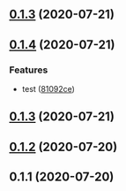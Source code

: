 ## [0.1.3](https://github.com/nanaouyang/coms/compare/0.1.4...0.1.3) (2020-07-21)

## [0.1.4](https://github.com/nanaouyang/coms/compare/v0.1.3...0.1.4) (2020-07-21)

### Features

- test ([81092ce](https://github.com/nanaouyang/coms/commit/81092ce92e4c1bee2ec5a3357555f4ba7fabca76))

## [0.1.3](https://github.com/nanaouyang/coms/compare/v0.1.2...v0.1.3) (2020-07-21)

## [0.1.2](https://github.com/nanaouyang/coms/compare/v0.1.1...v0.1.2) (2020-07-20)

## 0.1.1 (2020-07-20)
